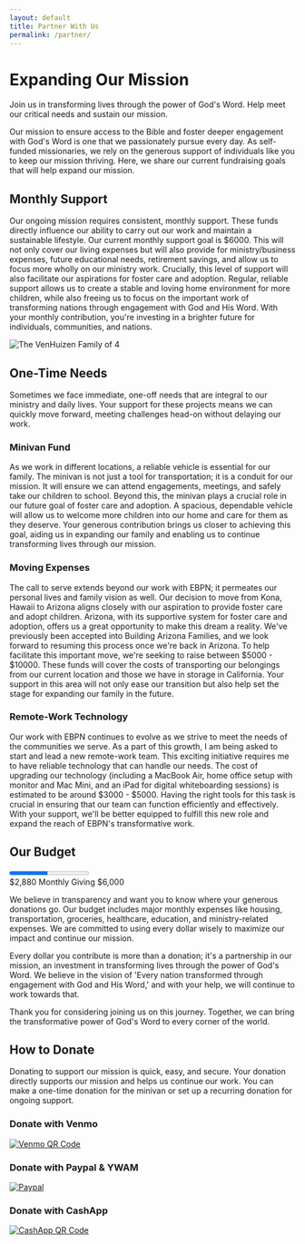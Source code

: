 ```yaml
---
layout: default
title: Partner With Us
permalink: /partner/
---
```

<h1 class="page-title">Expanding Our Mission</h1>
<p class="page-subtitle">Join us in transforming lives through the power of God's Word. Help meet our critical needs and sustain our mission.</p>
<p id='introduction'>Our mission to ensure access to the Bible and foster deeper engagement with God's Word is one that we passionately pursue every day. As self-funded missionaries, we rely on the generous support of individuals like you to keep our mission thriving. Here, we share our current fundraising goals that will help expand our mission.</p>

<section id="monthly" class="info-section">
  <div class='info-content'>
    <h2>Monthly Support</h2>
    <p>Our ongoing mission requires consistent, monthly support. These funds directly influence our ability to carry out our work and maintain a sustainable lifestyle. Our current monthly support goal is $6000. This will not only cover our living expenses but will also provide for ministry/business expenses, future educational needs, retirement savings, and allow us to focus more wholly on our ministry work. Crucially, this level of support will also facilitate our aspirations for foster care and adoption. Regular, reliable support allows us to create a stable and loving home environment for more children, while also freeing us to focus on the important work of transforming nations through engagement with God and His Word. With your monthly contribution, you're investing in a brighter future for individuals, communities, and nations.</p>
  </div>
  <div class="info-image">
    <img src="../images/Family-03.jpg" alt="The VenHuizen Family of 4">
  </div>
</section>

<section id="one-time" class="info-section">
  <div class="info-stories">
    <h2>One-Time Needs</h2>
    <p>Sometimes we face immediate, one-off needs that are integral to our ministry and daily lives. Your support for these projects means we can quickly move forward, meeting challenges head-on without delaying our work.</p>
    <div class="impact-stories">
      <div class="impact-story">
        <h3>Minivan Fund</h3>
        <i class="section-icon fa fa-car"></i>
        <p>As we work in different locations, a reliable vehicle is essential for our family. The minivan is not just a tool for transportation; it is a conduit for our mission. It will ensure we can attend engagements, meetings, and safely take our children to school. Beyond this, the minivan plays a crucial role in our future goal of foster care and adoption. A spacious, dependable vehicle will allow us to welcome more children into our home and care for them as they deserve. Your generous contribution brings us closer to achieving this goal, aiding us in expanding our family and enabling us to continue transforming lives through our mission.</p>
      </div>
      <div class="impact-story">
        <h3>Moving Expenses</h3>
        <i class='section-icon fa fa-box-open'></i>
        <p>The call to serve extends beyond our work with EBPN; it permeates our personal lives and family vision as well. Our decision to move from Kona, Hawaii to Arizona aligns closely with our aspiration to provide foster care and adopt children. Arizona, with its supportive system for foster care and adoption, offers us a great opportunity to make this dream a reality. We've previously been accepted into Building Arizona Families, and we look forward to resuming this process once we're back in Arizona. To help facilitate this important move, we're seeking to raise between $5000 - $10000. These funds will cover the costs of transporting our belongings from our current location and those we have in storage in California. Your support in this area will not only ease our transition but also help set the stage for expanding our family in the future.</p>
      </div>
      <div class="impact-story">
        <h3>Remote-Work Technology</h3>
        <i class='section-icon fa fa-laptop'></i>
        <p>Our work with EBPN continues to evolve as we strive to meet the needs of the communities we serve. As a part of this growth, I am being asked to start and lead a new remote-work team. This exciting initiative requires me to have reliable technology that can handle our needs. The cost of upgrading our technology (including a MacBook Air, home office setup with monitor and Mac Mini, and an iPad for digital whiteboarding sessions) is estimated to be around $3000 - $5000. Having the right tools for this task is crucial in ensuring that our team can function efficiently and effectively. With your support, we'll be better equipped to fulfill this new role and expand the reach of EBPN's transformative work.</p>
      </div>
    </div>
  </div>
</section>

<section id="budget" class="info-section">
  <div class='info-content'>
    <h2>Our Budget</h2>
    <div class="progress-wrap">
      <progress class="progress-bar" max="6000" value="2880"></progress>
      <div class="progress-info">
        <span class="progress-text">$2,880</span>
        <span class="progress-title">Monthly Giving</span>
        <span class="donor-count">$6,000</span>
      </div>
    </div>
    <p>We believe in transparency and want you to know where your generous donations go. Our budget includes major monthly expenses like housing, transportation, groceries, healthcare, education, and ministry-related expenses. We are committed to using every dollar wisely to maximize our impact and continue our mission.</p>
    <p>Every dollar you contribute is more than a donation; it's a partnership in our mission, an investment in transforming lives through the power of God's Word. We believe in the vision of 'Every nation transformed through engagement with God and His Word,' and with your help, we will continue to work towards that.</p>
    <p>Thank you for considering joining us on this journey. Together, we can bring the transformative power of God's Word to every corner of the world.</p>
  </div>
  <div class='info-budget'>
    <canvas id="budgetChart"></canvas>    
    <script src="../js/chart.js"></script>
  </div>
</section>

<section id="donate" class="info-section donate-about">
  <div class="info-content">
    <h2>How to Donate</h2>
    <p>Donating to support our mission is quick, easy, and secure. Your donation directly supports our mission and helps us continue our work. You can make a one-time donation for the minivan or set up a recurring donation for ongoing support.</p>
  </div>
  <div id="donation-options">
    <div class="donation-option">
      <h3>Donate with Venmo</h3>
      <a href="https://account.venmo.com/u/keithvenh" target="_blank" rel="noopener noreferrer"><img src="../images/venmo.jpg" alt="Venmo QR Code" /></a>
    </div>
    <div class="donation-option">
      <h3>Donate with Paypal & YWAM</h3>
      <a href="https://ywamkona.my.site.com/staff/s/donate?id=6752" target="_blank" ><img src="../images/paypal.jpg" alt="Paypal"></a>
    </div>
    <div class="donation-option">
      <h3>Donate with CashApp</h3>
      <a href="https://cash.app/$keithvenh" target="_blank" rel="noopener noreferrer"><img src="../images/cashapp.jpg" alt="CashApp QR Code"></a>
    </div>
  </div> 
</section>